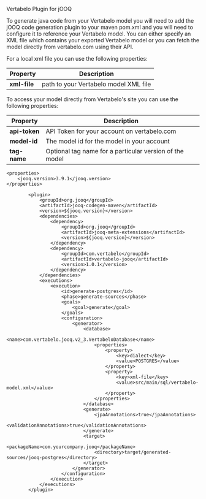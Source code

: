Vertabelo Plugin for jOOQ

To generate java code from your Vertabelo model you will need to add the jOOQ code generation plugin to your maven pom.xml and you will need to configure it to reference your Vertabelo model.  You can either specify an XML file which contains your exported Vertabelo model or you can fetch the model directly from vertabelo.com using their API.

For a local xml file you can use the following properties:

Property | Description
-------- | -----------
**xml-file** | path to your Vertabelo model XML file

To access your model directly from Vertabelo's site you can use the following properties:

Property | Description
-------- | -----------
**api-token** | API Token for your account on vertabelo.com
**model-id** | The model id for the model in your account
**tag-name** | Optional tag name for a particular version of the model

    <properties>
        <jooq.version>3.9.1</jooq.version>
    </properties>

            <plugin>
                <groupId>org.jooq</groupId>
                <artifactId>jooq-codegen-maven</artifactId>
                <version>${jooq.version}</version>
                <dependencies>
                    <dependency>
                        <groupId>org.jooq</groupId>
                        <artifactId>jooq-meta-extensions</artifactId>
                        <version>${jooq.version}</version>
                    </dependency>
                    <dependency>
                        <groupId>com.vertabelo</groupId>
                        <artifactId>vertabelo-jooq</artifactId>
                        <version>1.0.1</version>
                    </dependency>
                </dependencies>
                <executions>
                    <execution>
                        <id>generate-postgres</id>
                        <phase>generate-sources</phase>
                        <goals>
                            <goal>generate</goal>
                        </goals>
                        <configuration>
                            <generator>
                                <database>
                                    <name>com.vertabelo.jooq.v2_3.VertabeloDatabase</name>
                                    <properties>
                                        <property>
                                            <key>dialect</key>
                                            <value>POSTGRES</value>
                                        </property>
                                        <property>
                                            <key>xml-file</key>
                                            <value>src/main/sql/vertabelo-model.xml</value>
                                        </property>
                                    </properties>
                                </database>
                                <generate>
                                    <jpaAnnotations>true</jpaAnnotations>
                                    <validationAnnotations>true</validationAnnotations>
                                </generate>
                                <target>
                                    <packageName>com.yourcompany.jooq</packageName>
                                    <directory>target/generated-sources/jooq-postgres</directory>
                                </target>
                            </generator>
                        </configuration>
                    </execution>
                </executions>
            </plugin>
